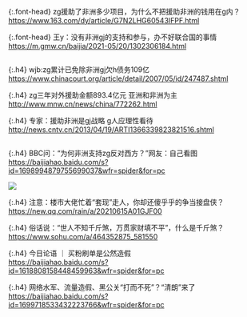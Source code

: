```note
```

{:.font-head}
zg援助了非洲多少项目，为什么不把援助非洲的钱用在g内？
<br>[
https://www.163.com/dy/article/G7N2LHG60543IFPF.html
](
https://www.163.com/dy/article/G7N2LHG60543IFPF.html
)

{:.font-head}
王y：没有非洲gj的支持和参与，办不好联合国的事情
<br>[
https://m.gmw.cn/baijia/2021-05/20/1302306184.html
](
https://m.gmw.cn/baijia/2021-05/20/1302306184.html
)

```tip
```

{:.h4}
wjb:zg累计已免除非洲gj欠h债务109亿
<br>[
https://www.chinacourt.org/article/detail/2007/05/id/247487.shtml
](
https://www.chinacourt.org/article/detail/2007/05/id/247487.shtml
)

{:.h4}
zg三年对外援助金额893.4亿元 亚洲和非洲为主
<br>[
http://www.mnw.cn/news/china/772262.html
](
http://www.mnw.cn/news/china/772262.html
)

{:.h4}
专家：援助非洲是gj战略 g人应理性看待
<br>[
http://news.cntv.cn/2013/04/19/ARTI1366339823821516.shtml
](
http://news.cntv.cn/2013/04/19/ARTI1366339823821516.shtml
)

```tip
```

{:.h4}
BBC问：“为何非洲支持zg反对西方？”网友：自己看图
<br>[
https://baijiahao.baidu.com/s?id=1698994879755699037&wfr=spider&for=pc
](
https://baijiahao.baidu.com/s?id=1698994879755699037&wfr=spider&for=pc
)

![](http://pics2.baidu.com/feed/37d12f2eb9389b503d7ad3cf122690d5e6116e45.png?token=566170d71bac36fee9c371c912157e4e)

{:.h4}
注意：楼市大佬忙着“套现”走人，你却还傻乎乎的争当接盘侠？
<br>[
https://new.qq.com/rain/a/20210615A01GJF00
](
https://new.qq.com/rain/a/20210615A01GJF00
)

{:.h4}
俗话说：“世人不知千斤煞，万贯家财填不平”，什么是千斤煞？
<br>[
https://www.sohu.com/a/464352875_581550
](
https://www.sohu.com/a/464352875_581550
)

{:.h4}
今日论语 ｜ 买粉刷单是公然造假
<br>[
https://baijiahao.baidu.com/s?id=1618808158448459963&wfr=spider&for=pc
](
https://baijiahao.baidu.com/s?id=1618808158448459963&wfr=spider&for=pc
)

{:.h4}
网络水军、流量造假、黑公关“打而不死”？“清朗”来了
<br>[
https://baijiahao.baidu.com/s?id=1699718533432223766&wfr=spider&for=pc
](
https://baijiahao.baidu.com/s?id=1699718533432223766&wfr=spider&for=pc
)
